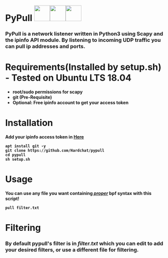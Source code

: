 <h1>PyPull   <img src="https://upload.wikimedia.org/wikipedia/en/3/3a/Scapy_logo.png" width="50" height="50"></img><img src="https://upload.wikimedia.org/wikipedia/commons/thumb/c/c3/Python-logo-notext.svg/1024px-Python-logo-notext.svg.png" width="50" height="50"></img><img src="https://upload.wikimedia.org/wikipedia/commons/thumb/9/94/Ubuntu_logoib.svg/1200px-Ubuntu_logoib.svg.png" height="50" width="50"></img></h1> 

<h3>PyPull is a network listener written in Python3 using Scapy and the ipinfo API module. By listening to incoming UDP traffic you can pull ip addresses and ports.</h3>
<h1>Requirements(Installed by setup.sh) - Tested on Ubuntu LTS 18.04</h1>
<ul><strong><b>
 <li>root/sudo permissions for scapy</li>
 <li>git (Pre-Requisite)</li>
 <li>Optional: Free ipinfo account to get your access token  </li>
</ul></b></strong>

<h1>Installation</h1>
<strong>
 Add your ipinfo access token in <a href="pypull.py#L6">Here</a> 
 
 ```
 apt install git -y
 git clone https://github.com/Hardchat/pypull
 cd pypull
 sh setup.sh
 ```

</strong>

<h1>Usage</h1> 
<b>You can use any file you want containing <u><em>proper</em></u> bpf syntax with this script!</b>

<strong>

```pull filter.txt```

</strong>

<h1>Filtering</h1>

<h3>By default pypull's filter is in <i>filter.txt</i> which you can edit to add your desired filters, or use a different file for filtering.</h3>
